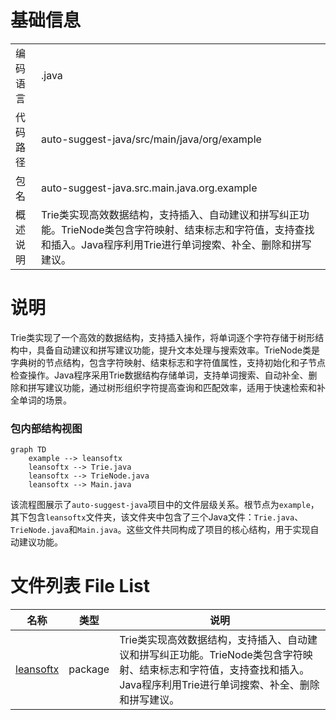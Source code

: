 # 基础信息

|      |      |
|------|------|
| 编码语言 | .java |
| 代码路径 | auto-suggest-java/src/main/java/org/example |
| 包名 | auto-suggest-java.src.main.java.org.example |
| 概述说明 | Trie类实现高效数据结构，支持插入、自动建议和拼写纠正功能。TrieNode类包含字符映射、结束标志和字符值，支持查找和插入。Java程序利用Trie进行单词搜索、补全、删除和拼写建议。 |

# 说明

Trie类实现了一个高效的数据结构，支持插入操作，将单词逐个字符存储于树形结构中，具备自动建议和拼写建议功能，提升文本处理与搜索效率。TrieNode类是字典树的节点结构，包含字符映射、结束标志和字符值属性，支持初始化和子节点检查操作。Java程序采用Trie数据结构存储单词，支持单词搜索、自动补全、删除和拼写建议功能，通过树形组织字符提高查询和匹配效率，适用于快速检索和补全单词的场景。


### 包内部结构视图

```mermaid
graph TD
    example --> leansoftx
    leansoftx --> Trie.java
    leansoftx --> TrieNode.java
    leansoftx --> Main.java
```

该流程图展示了`auto-suggest-java`项目中的文件层级关系。根节点为`example`，其下包含`leansoftx`文件夹，该文件夹中包含了三个Java文件：`Trie.java`、`TrieNode.java`和`Main.java`。这些文件共同构成了项目的核心结构，用于实现自动建议功能。

# 文件列表 File List

| 名称   | 类型  | 说明 |
|-------|------|-------------|
| [leansoftx](leansoftx/_module.md) | package | Trie类实现高效数据结构，支持插入、自动建议和拼写纠正功能。TrieNode类包含字符映射、结束标志和字符值，支持查找和插入。Java程序利用Trie进行单词搜索、补全、删除和拼写建议。 |


